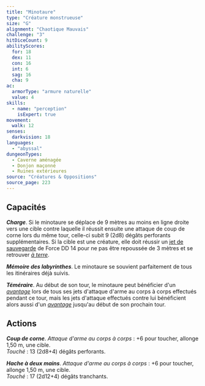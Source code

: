 ```yaml
---
title: "Minotaure"
type: "Créature monstrueuse"
size: "G"
alignment: "Chaotique Mauvais"
challenge: "3"
hitDiceCount: 9
abilityScores:
  for: 18
  dex: 11
  con: 16
  int: 6
  sag: 16
  cha: 9
ac: 
  armorType: "armure naturelle"
  value: 4
skills: 
  - name: "perception"
    isExpert: true
movement: 
  walk: 12
senses: 
  darkvision: 18
languages: 
  - "abyssal"
dungeonTypes:
  - Caverne aménagée
  - Donjon maçonné
  - Ruines extérieures
source: "Créatures & Oppositions"
source_page: 223
---
```

## Capacités
_**Charge**_. Si le minotaure se déplace de 9 mètres au moins en ligne droite vers une cible contre laquelle il réussit ensuite une attaque de coup de corne lors du même tour, celle-ci subit 9 (2d8) dégâts perforants supplémentaires. Si la cible est une créature, elle doit réussir un [jet de sauvegarde](/utiliser-les-caracteristiques#jets-de-sauvegarde) de Force DD 14 pour ne pas être repoussée de 3 mètres et se retrouver [_à terre_](/gerer-la-sante-du-personnage/#a-terre).

_**Mémoire des labyrinthes**_. Le minotaure se souvient parfaitement de tous les itinéraires déjà suivis.

_**Téméraire**_. Au début de son tour, le minotaure peut bénéficier d'un [_avantage_](/utiliser-les-caracteristiques/#avantage-et-desavantage) lors de tous ses jets d'attaque d'arme au corps à corps effectués pendant ce tour, mais les jets d'attaque effectués contre lui bénéficient alors aussi d'un [_avantage_](/utiliser-les-caracteristiques/#avantage-et-desavantage) jusqu'au début de son prochain tour.

## Actions
_**Coup de corne**_. _Attaque d'arme au corps à corps_ : +6 pour toucher, allonge 1,50 m, une cible.  
_Touché_ : 13 (2d8+4) dégâts perforants.

_**Hache à deux mains**_. _Attaque d'arme au corps à corps_ : +6 pour toucher, allonge 1,50 m, une cible.  
_Touché_ : 17 (2d12+4) dégâts tranchants.

